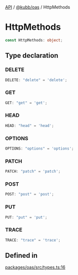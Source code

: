 [API](../../../packages.md) / [@kubb/oas](../index.md) / HttpMethods

# HttpMethods

```ts
const HttpMethods: object;
```

## Type declaration

### DELETE

```ts
DELETE: "delete" = 'delete';
```

### GET

```ts
GET: "get" = 'get';
```

### HEAD

```ts
HEAD: "head" = 'head';
```

### OPTIONS

```ts
OPTIONS: "options" = 'options';
```

### PATCH

```ts
PATCH: "patch" = 'patch';
```

### POST

```ts
POST: "post" = 'post';
```

### PUT

```ts
PUT: "put" = 'put';
```

### TRACE

```ts
TRACE: "trace" = 'trace';
```

## Defined in

[packages/oas/src/types.ts:16](https://github.com/kubb-project/kubb/blob/ff80665146ae086e044807d0072fda660e72e1fd/packages/oas/src/types.ts#L16)

